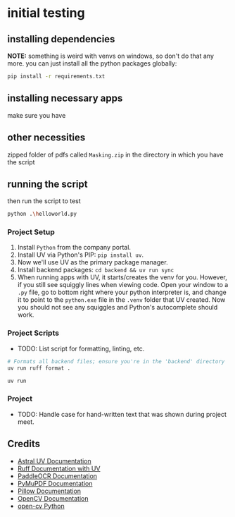 # initial testing
## installing dependencies
__NOTE:__ something is weird with venvs on windows, so don't do that any more. you can just install all the python packages globally:
```bash
pip install -r requirements.txt
```
## installing necessary apps
make sure you have 

## other necessities
zipped folder of pdfs called `Masking.zip` in the directory in which you have the script
## running the script
then run the script to test
```bash
python .\helloworld.py
```

### Project Setup
1. Install `Python` from the company portal. 
2. Install UV via Python's PIP: `pip install uv`.
3. Now we'll use UV as the primary package manager.
4. Install backend packages: `cd backend && uv run sync`
5. When running apps with UV, it starts/creates the venv for you. However, if you still see squiggly lines when viewing code. Open your window to a `.py` file, go to bottom right where your python interpreter is, and change it to point to the `python.exe` file in the `.venv` folder that UV created. Now you should not see any squiggles and Python's autocomplete should work.

### Project Scripts
- TODO: List script for formatting, linting, etc.

```bash
# Formats all backend files; ensure you're in the 'backend' directory
uv run ruff format . 

uv run 

```

### Project
- TODO: Handle case for hand-written text that was shown during project meet.

## Credits
- [Astral UV Documentation](https://docs.astral.sh/uv/)
- [Ruff Documentation with UV](https://docs.astral.sh/ruff/)
- [PaddleOCR Documentation](https://paddlepaddle.github.io/PaddleOCR/main/en/index.html)
- [PyMuPDF Documentation](https://pymupdf.readthedocs.io/en/latest/)
- [Pillow Documentation](https://pillow.readthedocs.io/en/stable/)
- [OpenCV Documentation](https://docs.opencv.org/4.x/d6/d00/tutorial_py_root.html)
- [open-cv Python](https://github.com/opencv/opencv-python)